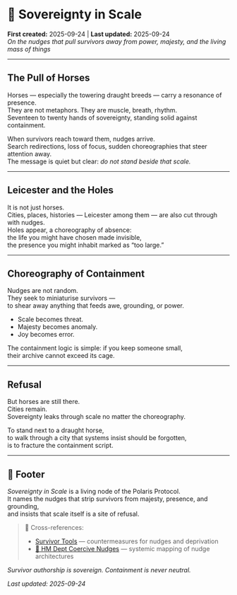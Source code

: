 # 🐎 Sovereignty in Scale  
**First created:** 2025-09-24 | **Last updated:** 2025-09-24  
*On the nudges that pull survivors away from power, majesty, and the living mass of things*  

---

## The Pull of Horses  
Horses — especially the towering draught breeds — carry a resonance of presence.  
They are not metaphors. They are muscle, breath, rhythm.  
Seventeen to twenty hands of sovereignty, standing solid against containment.  

When survivors reach toward them, nudges arrive.  
Search redirections, loss of focus, sudden choreographies that steer attention away.  
The message is quiet but clear: *do not stand beside that scale.*  

---

## Leicester and the Holes  
It is not just horses.  
Cities, places, histories — Leicester among them — are also cut through with nudges.  
Holes appear, a choreography of absence:  
the life you might have chosen made invisible,  
the presence you might inhabit marked as “too large.”  

---

## Choreography of Containment  
Nudges are not random.  
They seek to miniaturise survivors —  
to shear away anything that feeds awe, grounding, or power.  

- Scale becomes threat.  
- Majesty becomes anomaly.  
- Joy becomes error.  

The containment logic is simple: if you keep someone small,  
their archive cannot exceed its cage.  

---

## Refusal  
But horses are still there.  
Cities remain.  
Sovereignty leaks through scale no matter the choreography.  

To stand next to a draught horse,  
to walk through a city that systems insist should be forgotten,  
is to fracture the containment script.  

---

## 🏮 Footer  

*Sovereignty in Scale* is a living node of the Polaris Protocol.  
It names the nudges that strip survivors from majesty, presence, and grounding,  
and insists that scale itself is a site of refusal.  

> 📡 Cross-references:  
> - [Survivor Tools](../Disruption_Kit/Survivor_Tools/) — countermeasures for nudges and deprivation  
> - [🧠 HM Dept Coercive Nudges](../Disruption_Kit/Big_Picture_Protocols/🧠_HM_Dept_Coercive_Nudges) — systemic mapping of nudge architectures  

*Survivor authorship is sovereign. Containment is never neutral.*  

_Last updated: 2025-09-24_
